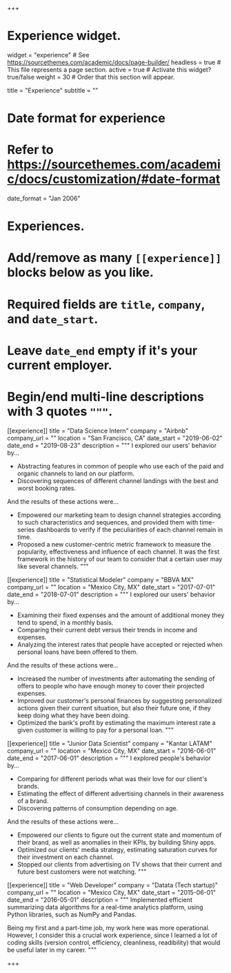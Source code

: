 +++
# Experience widget.
widget = "experience"  # See https://sourcethemes.com/academic/docs/page-builder/
headless = true  # This file represents a page section.
active = true  # Activate this widget? true/false
weight = 30  # Order that this section will appear.

title = "Experience"
subtitle = ""

# Date format for experience
#   Refer to https://sourcethemes.com/academic/docs/customization/#date-format
date_format = "Jan 2006"

# Experiences.
#   Add/remove as many `[[experience]]` blocks below as you like.
#   Required fields are `title`, `company`, and `date_start`.
#   Leave `date_end` empty if it's your current employer.
#   Begin/end multi-line descriptions with 3 quotes `"""`.
[[experience]]
  title = "Data Science Intern"
  company = "Airbnb"
  company_url = ""
  location = "San Francisco, CA"
  date_start = "2019-06-02"
  date_end = "2019-08-23"
  description = """
  I explored our users' behavior by...

  * Abstracting features in common of people who use each of the paid and organic channels to land on our platform.
  * Discovering sequences of different channel landings with the best and worst booking rates.
  
  And the results of these actions were...

  * Empowered our marketing team to design channel strategies according to such characteristics and sequences, and provided them with time-series dashboards to verify if the peculiarities of each channel remain in time.
  * Proposed a new customer-centric metric framework to measure the popularity, effectiveness and influence of each channel. It was the first framework in the history of our team to consider that a certain user may like several channels.
"""

[[experience]]
  title = "Statistical Modeler"
  company = "BBVA MX"
  company_url = ""
  location = "Mexico City, MX"
  date_start = "2017-07-01"
  date_end = "2018-07-01"
  description = """
  I explored our users' behavior by...

  * Examining their fixed expenses and the amount of additional money they tend to spend, in a monthly basis.
  * Comparing their current debt versus their trends in income and expenses.
  * Analyzing the interest rates that people have accepted or rejected when personal loans have been offered to them.
  
  And the results of these actions were...

  * Increased the number of investments after automating the sending of offers to people who have enough money to cover their projected expenses.
  * Improved our customer's personal finances by suggesting personalized actions given their current situation, but also their future one, if they keep doing what they have been doing.
  * Optimized the bank's profit by estimating the maximum interest rate a given customer is willing to pay for a personal loan.
"""

[[experience]]
  title = "Junior Data Scientist"
  company = "Kantar LATAM"
  company_url = ""
  location = "Mexico City, MX"
  date_start = "2016-06-01"
  date_end = "2017-06-01"
  description = """
  I explored people's behavior by...

  * Comparing for different periods what was their love for our client's brands.
  * Estimating the effect of different advertising channels in their awareness of a brand. 
  * Discovering patterns of consumption depending on age.
  
  And the results of these actions were...

  * Empowered our clients to figure out the current state and momentum of their brand, as well as anomalies in their KPIs, by building Shiny apps.
  * Optimized our clients' media strategy, estimating saturation curves for their investment on each channel.
  * Stopped our clients from advertising on TV shows that their current and future best customers were not watching.
"""

[[experience]]
  title = "Web Developer"
  company = "Datata (Tech startup)"
  company_url = ""
  location = "Mexico City, MX"
  date_start = "2015-06-01"
  date_end = "2016-05-01"
  description = """
   Implemented efficient summarizing data algorithms for a real-time analytics platform, using Python libraries, such as NumPy and Pandas.

   Being my first and a part-time job, my work here was more operational. However, I consider this a crucial work experience, since I learned a lot of coding skills (version control, efficiency, cleanliness, readibility) that would be useful later in my career.
"""

+++
